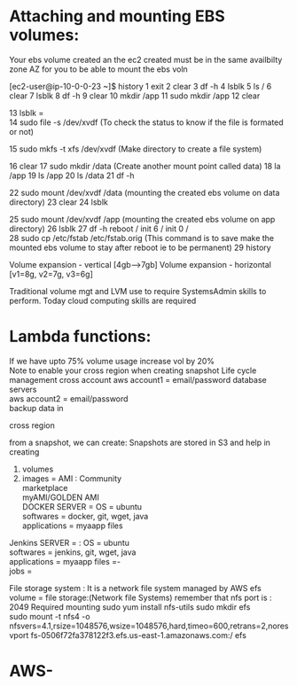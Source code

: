 Attaching and mounting EBS volumes:
====================================
Your ebs volume created an the ec2 created must be in the same availbilty zone AZ
for you to be able to mount the ebs voln

[ec2-user@ip-10-0-0-23 ~]$ history
    1  exit
    2  clear
    3  df -h
    4  lsblk
    5  ls /
    6  clear
    7  lsblk
    8  df -h
    9  clear
   10  mkdir /app
   11  sudo mkdir /app
   12  clear
   
   13  lsblk  =    
   14  sudo file -s /dev/xvdf (To check the status to know if the file is formated or not)

   15  sudo mkfs -t xfs /dev/xvdf  (Make directory to create a file system)
   
   16  clear
   17  sudo mkdir /data    (Create another mount point called data)
   18  la /app
   19  ls /app
   20  ls /data
   21  df -h

   22  sudo mount /dev/xvdf /data  (mounting the created ebs volume on data directory)
   23  clear
   24  lsblk
   
   25  sudo mount /dev/xvdf /app   (mounting the created ebs volume on app directory)
   26  lsblk
   27  df -h
             reboot / 
             init 6  / 
             init 0 /  
   28  sudo cp /etc/fstab /etc/fstab.orig   (This command is to save make the mounted ebs volume to stay after reboot ie to be permanent)
   29  history

Volume expansion - vertical   [4gb-->7gb] 
Volume expansion - horizontal [v1=8g, v2=7g, v3=6g]   

Traditional volume mgt and LVM use to require SystemsAdmin 
skills to perform. Today cloud computing skills are required

Lambda functions:
=================  
  If we have upto  75% volume usage increase vol by 20%   
 Note to enable your cross region when creating snapshot Life cycle management
 cross account 
    aws account1 = email/password 
       database servers  
    aws account2 = email/password   
      backup data in   

 cross region   

from a snapshot, we can create:
  Snapshots are stored in S3 and help in creating 
   1. volumes  
   2. images = AMI  :
        Community  
        marketplace  
        myAMI/GOLDEN AMI  
  DOCKER SERVER = 
    OS            = ubuntu  
    softwares     = docker, git, wget, java     
    applications  = myaapp 
    files       

  Jenkins SERVER = :
    OS            = ubuntu  
    softwares     = jenkins, git, wget, java     
    applications  = myaapp 
    files         =-   
    jobs          =  

File storage system : It is a network file system managed by AWS
efs volume = file storage:(Network file Systems)
remember that nfs port is : 2049
   Required mounting 
   sudo yum install nfs-utils
sudo mkdir efs       
sudo mount -t nfs4 -o nfsvers=4.1,rsize=1048576,wsize=1048576,hard,timeo=600,retrans=2,noresvport fs-0506f72fa378122f3.efs.us-east-1.amazonaws.com:/ efs
# AWS-
